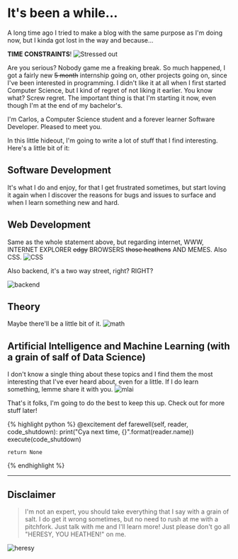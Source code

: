 # It's been a while...

A long time ago I tried to make a blog with the same purpose as I'm doing now,
but I kinda got lost in the way and because...

**TIME CONSTRAINTS**!
![Stressed out](https://media.giphy.com/media/n60s5QpOQymac/giphy.gif)

Are you serious? Nobody game me a freaking break. So much happened, I got a fairly
new ~~5 month~~ internship going on, other projects going on, since I've been
interested in programming.
I didn't like it at all when I first started Computer Science, but I kind of
regret of not liking it earlier. You know what? Screw regret. The important
thing is that I'm starting it now, even though I'm at the end of my bachelor's.


I'm Carlos, a Computer Science student and a forever learner Software Developer.
Pleased to meet you.


In this little hideout, I'm going to write a lot of stuff that I find interesting.
Here's a little bit of it:

## Software Development
It's what I do and enjoy, for that I get frustrated sometimes, but start loving
it again when I discover the reasons for bugs and issues to surface and when I
learn something new and hard.

## Web Development
Same as the whole statement above, but regarding internet, WWW, INTERNET
EXPLORER ~~edgy~~ BROWSERS ~~those heathens~~ AND MEMES. Also CSS.
![CSS](https://media.giphy.com/media/yYSSBtDgbbRzq/giphy.gif)


Also backend, it's a two way street, right? RIGHT?


![backend](https://media.giphy.com/media/pkVzHpJ10wqcg/giphy.gif)


## Theory
Maybe there'll be a little bit of it.
![math](https://media.giphy.com/media/3o7aCWDyW0PJCsxHna/giphy.gif)


## Artificial Intelligence and Machine Learning (with a grain of salf of Data Science)
I don't know a single thing about these topics and I find them the most interesting
that I've ever heard about, even for a little. If I do learn something, lemme share it with you.
![mlai](https://media.giphy.com/media/vYstuBjPOVRNm/giphy.gif)


That's it folks, I'm going to do the best to keep this up. Check out for more
stuff later!


{% highlight python %}
@excitement
def farewell(self, reader, code_shutdown):
    print("Cya next time, {}".format(reader.name))
    execute(code_shutdown)

    return None

{% endhighlight %}


-------------------------------------------------------------------------------
## Disclaimer
> I'm not an expert, you should take everything that I say with a grain of salt.
> I do get it wrong sometimes, but no need to rush at me with a pitchfork.
> Just talk with me and I'll learn more! Just please don't go all "HERESY, YOU HEATHEN!" on me.

![heresy](https://media.giphy.com/media/JefToR3CZcrvy/giphy.gif)
